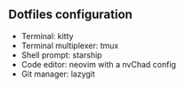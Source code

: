 ## Dotfiles configuration

- Terminal: kitty
- Terminal multiplexer: tmux
- Shell prompt: starship
- Code editor: neovim with a nvChad config
- Git manager: lazygit
